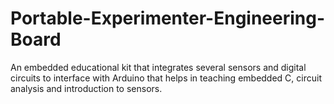 # Portable-Experimenter-Engineering-Board
An embedded educational kit that integrates several sensors and digital circuits to interface with Arduino that helps in teaching embedded C, circuit analysis and introduction to sensors.
